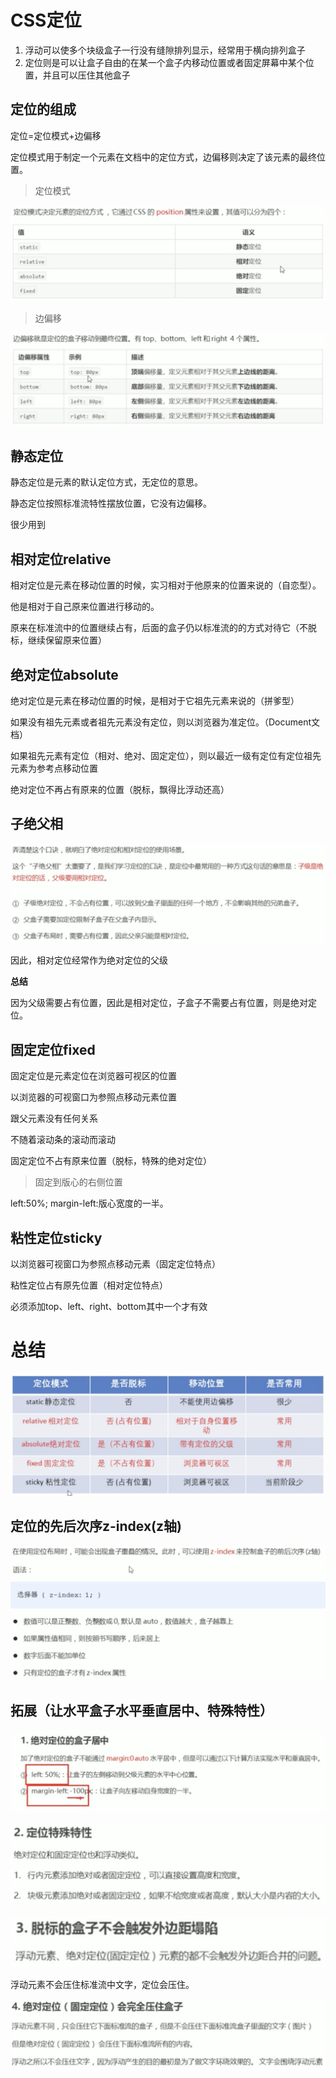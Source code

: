 # CSS定位

1. 浮动可以使多个块级盒子一行没有缝隙排列显示，经常用于横向排列盒子
2. 定位则是可以让盒子自由的在某一个盒子内移动位置或者固定屏幕中某个位置，并且可以压住其他盒子

## 定位的组成

定位=定位模式+边偏移

定位模式用于制定一个元素在文档中的定位方式，边偏移则决定了该元素的最终位置。

>定位模式

![avatar](1.png)

>边偏移

![avatar](2.png)

## 静态定位

静态定位是元素的默认定位方式，无定位的意思。

静态定位按照标准流特性摆放位置，它没有边偏移。

很少用到

## 相对定位relative

相对定位是元素在移动位置的时候，实习相对于他原来的位置来说的（自恋型）。

他是相对于自己原来位置进行移动的。

原来在标准流中的位置继续占有，后面的盒子仍以标准流的的方式对待它（不脱标，继续保留原来位置）

## 绝对定位absolute

绝对定位是元素在移动位置的时候，是相对于它祖先元素来说的（拼爹型）

如果没有祖先元素或者祖先元素没有定位，则以浏览器为准定位。（Document文档）

如果祖先元素有定位（相对、绝对、固定定位），则以最近一级有定位有定位祖先元素为参考点移动位置

绝对定位不再占有原来的位置（脱标，飘得比浮动还高）

## 子绝父相

![avatar](3.png)

因此，相对定位经常作为绝对定位的父级

**总结**

因为父级需要占有位置，因此是相对定位，子盒子不需要占有位置，则是绝对定位。

## 固定定位fixed

固定定位是元素定位在浏览器可视区的位置

以浏览器的可视窗口为参照点移动元素位置

跟父元素没有任何关系

不随着滚动条的滚动而滚动

固定定位不占有原来位置（脱标，特殊的绝对定位）

>固定到版心的右侧位置

left:50%;
margin-left:版心宽度的一半。

## 粘性定位sticky

以浏览器可视窗口为参照点移动元素（固定定位特点）

粘性定位占有原先位置（相对定位特点）

必须添加top、left、right、bottom其中一个才有效

# 总结

![avatar](5.png)

## 定位的先后次序z-index(z轴)

![avatar](6.png)

## 拓展（让水平盒子水平垂直居中、特殊特性）

![avatar](7.png)

![avatar](8.png)

![avatar](9.png)

浮动元素不会压住标准流中文字，定位会压住。

![avatar](10.png)

